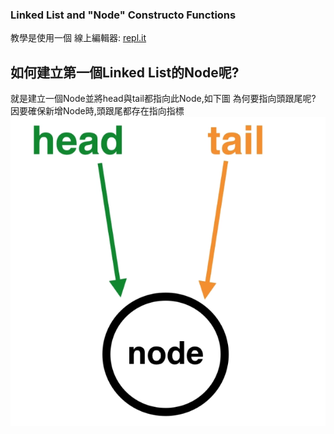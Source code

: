 ### Linked List and "Node" Constructo Functions ###

教學是使用一個 線上編輯器: [repl.it](https://repl.it)

## 如何建立第一個Linked List的Node呢? ###
就是建立一個Node並將head與tail都指向此Node,如下圖
為何要指向頭跟尾呢?
因要確保新增Node時,頭跟尾都存在指向指標
![第一個LinkedList的Node](img/firstLinkedListNode.png)



